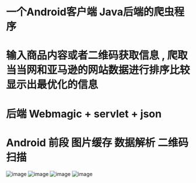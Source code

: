 #  一个Android客户端 Java后端的爬虫程序

# 输入商品内容或者二维码获取信息 , 爬取 当当网和亚马逊的网站数据进行排序比较 显示出最优化的信息

# 后端 Webmagic + servlet + json
# Android 前段 图片缓存 数据解析  二维码扫描 
![image](https://github.com/kobehaha/Spider--System/blob/master/images/1.png)
![image](https://github.com/kobehaha/Spider--System/blob/master/images/2.png)
![image](https://github.com/kobehaha/Spider--System/blob/master/images/3.png)
![image](https://github.com/kobehaha/Spider--System/blob/master/images/4.png)
